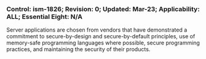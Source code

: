 ### Control: ism-1826; Revision: 0; Updated: Mar-23; Applicability: ALL; Essential Eight: N/A
<p>Server applications are chosen from vendors that have demonstrated a commitment to secure-by-design and secure-by-default principles, use of memory-safe programming languages where possible, secure programming practices, and maintaining the security of their products.</p>